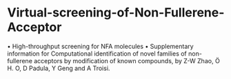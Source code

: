 # Virtual-screening-of-Non-Fullerene-Acceptor

•	High-throughput screening for NFA molecules
•	Supplementary information for Computational identification of novel families of non-fullerene acceptors by modification of known compounds, by Z-W Zhao, Ö H. O, D Padula, Y Geng and A Troisi.
